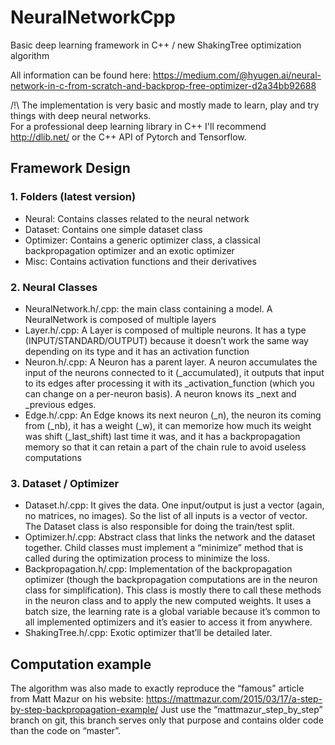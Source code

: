# NeuralNetworkCpp
Basic deep learning framework in C++ / new ShakingTree optimization algorithm

All information can be found here:
https://medium.com/@hyugen.ai/neural-network-in-c-from-scratch-and-backprop-free-optimizer-d2a34bb92688

/!\ The implementation is very basic and mostly made to learn, play and try things with deep neural networks.  
For a professional deep learning library in C++ I'll recommend http://dlib.net/ or the C++ API of Pytorch and Tensorflow.

## Framework Design
### 1. Folders (latest version)
- Neural: Contains classes related to the neural network
- Dataset: Contains one simple dataset class
- Optimizer: Contains a generic optimizer class, a classical backpropagation optimizer and an exotic optimizer
- Misc: Contains activation functions and their derivatives

### 2. Neural Classes
- NeuralNetwork.h/.cpp: the main class containing a model. A NeuralNetwork is composed of multiple layers
- Layer.h/.cpp: A Layer is composed of multiple neurons. It has a type (INPUT/STANDARD/OUTPUT) because it doesn’t work the same way depending on its type and it has an activation function
- Neuron.h/.cpp: A Neuron has a parent layer. A neuron accumulates the input of the neurons connected to it (_accumulated), it outputs that input to its edges after processing it with its _activation_function (which you can change on a per-neuron basis). A neuron knows its _next and _previous edges.
- Edge.h/.cpp: An Edge knows its next neuron (_n), the neuron its coming from (_nb), it has a weight (_w), it can memorize how much its weight was shift (_last_shift) last time it was, and it has a backpropagation memory so that it can retain a part of the chain rule to avoid useless computations

### 3. Dataset / Optimizer
- Dataset.h/.cpp: It gives the data. One input/output is just a vector (again, no matrices, no images). So the list of all inputs is a vector of vector. The Dataset class is also responsible for doing the train/test split.
- Optimizer.h/.cpp: Abstract class that links the network and the dataset together. Child classes must implement a “minimize” method that is called during the optimization process to minimize the loss.
- Backpropagation.h/.cpp: Implementation of the backpropagation optimizer (though the backpropagation computations are in the neuron class for simplification). This class is mostly there to call these methods in the neuron class and to apply the new computed weights. It uses a batch size, the learning rate is a global variable because it’s common to all implemented optimizers and it’s easier to access it from anywhere.
- ShakingTree.h/.cpp: Exotic optimizer that’ll be detailed later.

## Computation example
The algorithm was also made to exactly reproduce the “famous” article from Matt Mazur on his website: https://mattmazur.com/2015/03/17/a-step-by-step-backpropagation-example/
Just use the “mattmazur_step_by_step” branch on git, this branch serves only that purpose and contains older code than the code on “master”.

